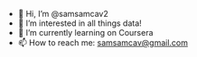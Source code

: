 - 👋 Hi, I’m @samsamcav2
- 👀 I’m interested in all things data!
- 🌱 I’m currently learning on Coursera 
- 📫 How to reach me: samsamcav@gmail.com

<!---
samsamcav2/samsamcav2 is a ✨ special ✨ repository because its `README.md` (this file) appears on your GitHub profile.
You can click the Preview link to take a look at your changes.
--->
